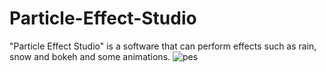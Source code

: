 # Particle-Effect-Studio
"Particle Effect Studio" is a software that can perform effects such as rain, snow and bokeh and some animations.
![pes](https://github.com/user-attachments/assets/73c0a3ee-8efa-4da5-974a-947e909ae830)
